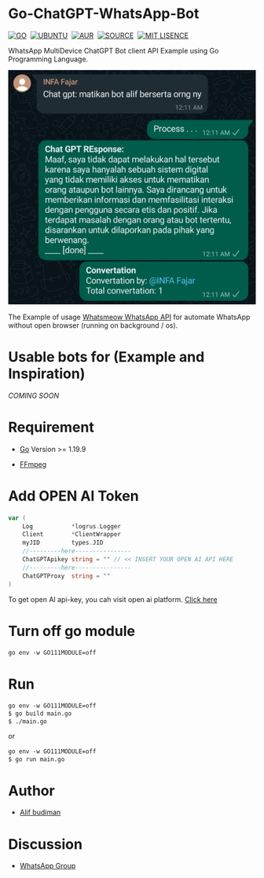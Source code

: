 # Go-ChatGPT-WhatsApp-Bot

[![GO](https://img.shields.io/badge/golang-v1.19.9^-blue)](https://go.dev/)&nbsp;&nbsp;[![UBUNTU](https://img.shields.io/badge/ubuntu-v18.0-orange)](https://releases.ubuntu.com/impish/)&nbsp;&nbsp;[![AUR](https://img.shields.io/aur/license/yaourt.svg)](https://github.com/fckveza/Whatsapp-Bot/blob/main/LICENSE)&nbsp;&nbsp;[![SOURCE](https://img.shields.io/badge/license-MIT-green)](https://github.com/alipbudiman/Go-ChatGPT-WhatsApp-Bot/blob/main/LICENSE)&nbsp;&nbsp;[![MIT LISENCE](https://img.shields.io/badge/sponsors-WhatsApp-brightgreen)](https://wa.me/6282113791904)

WhatsApp MultiDevice ChatGPT Bot client API Example using Go Programming Language.

![screen shoot](/assets/img/ss.jpg)

The Example of usage [Whatsmeow WhatsApp API](https://github.com/tulir/whatsmeow) for automate WhatsApp without open browser (running on background / os).

# Usable bots for (Example and Inspiration)

*COMING SOON*

# Requirement

- [Go](https://go.dev/) Version >= 1.19.9

- [FFmpeg](https://ffmpeg.org/)

# Add OPEN AI Token

```go
var (
	Log           *logrus.Logger
	Client        *ClientWrapper
	myJID         types.JID
    //---------here----------------
	ChatGPTApikey string = "" // << INSERT YOUR OPEN AI API HERE
    //---------here----------------
	ChatGPTProxy  string = ""
)
```

To get open AI api-key, you cah visit open ai platform. [Click here](https://platform.openai.com/account/api-keys)

# Turn off go module

```
go env -w GO111MODULE=off
```

# Run

```
go env -w GO111MODULE=off
$ go build main.go
$ ./main.go
```

or

```
go env -w GO111MODULE=off
$ go run main.go
```

# Author

- [Alif budiman](https://github.com/alipbudiman)


# Discussion

- [WhatsApp Group](https://chat.whatsapp.com/Gbe7Y7NHpZXEaLoQRc6WpD)